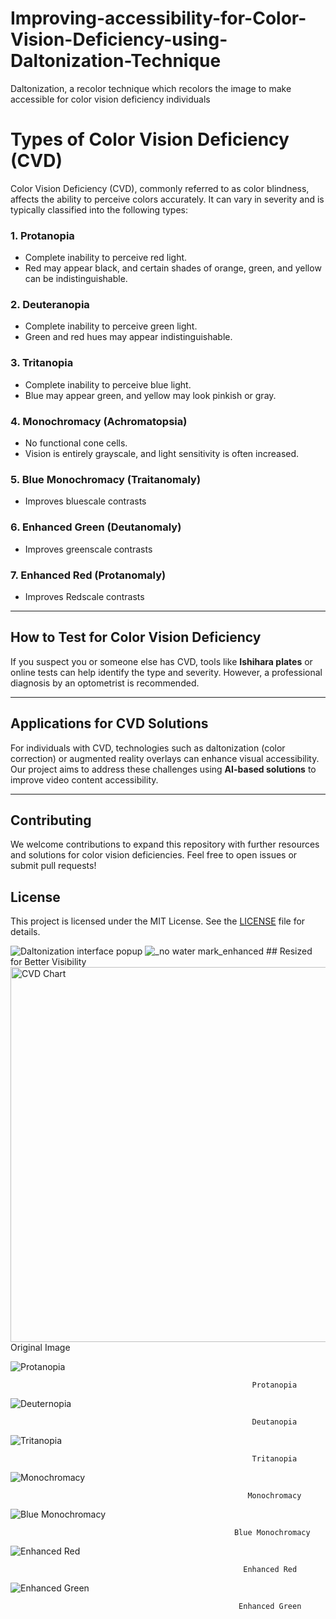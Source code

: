 # Improving-accessibility-for-Color-Vision-Deficiency-using-Daltonization-Technique
Daltonization, a recolor technique which recolors the image to make accessible for color vision deficiency individuals
# Types of Color Vision Deficiency (CVD)

Color Vision Deficiency (CVD), commonly referred to as color blindness, affects the ability to perceive colors accurately. It can vary in severity and is typically classified into the following types:


### 1. **Protanopia**
- Complete inability to perceive red light.
- Red may appear black, and certain shades of orange, green, and yellow can be indistinguishable.


### 2. **Deuteranopia**
- Complete inability to perceive green light.
- Green and red hues may appear indistinguishable.


### 3. **Tritanopia**
- Complete inability to perceive blue light.
- Blue may appear green, and yellow may look pinkish or gray.


### 4. **Monochromacy (Achromatopsia)**
- No functional cone cells.
- Vision is entirely grayscale, and light sensitivity is often increased.

### 5. **Blue Monochromacy (Traitanomaly)**
- Improves bluescale contrasts

  
### 6. **Enhanced Green (Deutanomaly)**
- Improves greenscale contrasts

  
### 7. **Enhanced Red (Protanomaly)**
- Improves Redscale contrasts
---

## How to Test for Color Vision Deficiency
If you suspect you or someone else has CVD, tools like **Ishihara plates** or online tests can help identify the type and severity. However, a professional diagnosis by an optometrist is recommended.

---

## Applications for CVD Solutions
For individuals with CVD, technologies such as daltonization (color correction) or augmented reality overlays can enhance visual accessibility. Our project aims to address these challenges using **AI-based solutions** to improve video content accessibility.

---

## Contributing
We welcome contributions to expand this repository with further resources and solutions for color vision deficiencies. Feel free to open issues or submit pull requests!

## License
This project is licensed under the MIT License. See the [LICENSE](./LICENSE) file for details.

![Daltonization interface popup](https://github.com/user-attachments/assets/1a840c15-3a59-473a-918d-e68d40ec2b7e) ![_no water mark_enhanced](https://github.com/user-attachments/assets/dc3f9ff1-3d56-41a6-9842-0df0d7e74584)
            ## Resized for Better Visibility
<img src="https://example.com/cvd-chart.png](https://github.com/user-attachments/assets/1a840c15-3a59-473a-918d-e68d40ec2b7e" alt="CVD Chart" width="600">                                           
                                                        Original Image


                                                        
![Protanopia ](https://github.com/user-attachments/assets/79d142ee-66a7-4bed-a3e8-5b94e53cd8f8)

                                                          Protanopia



![Deuternopia](https://github.com/user-attachments/assets/777ae37e-0f9d-4630-9dfb-17b507e1d87a)
                                                
                                                          Deutanopia


                                                 
![Tritanopia ](https://github.com/user-attachments/assets/cc9ef0e5-734c-41a0-b07d-a340e52b4ba4) 
                                                
                                                          Tritanopia


                                                 
![Monochromacy](https://github.com/user-attachments/assets/ded71740-3f03-467c-834c-8be0d307b72f) 
                                               
                                                         Monochromacy


                                                
![Blue Monochromacy ](https://github.com/user-attachments/assets/c1b7bcdc-70e7-49fd-bd15-d2e10981dd77)
                                             
                                                      Blue Monochromacy


                                              
![Enhanced Red ](https://github.com/user-attachments/assets/08fbb6e8-a632-4cd6-9b86-5bf1808ba135)
                                                
                                                        Enhanced Red



![Enhanced Green ](https://github.com/user-attachments/assets/3a1d5c33-00c3-49a7-acf6-c0fa696bdd04)
                                              
                                                       Enhanced Green 

                                                      





                                                


